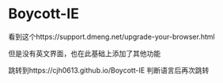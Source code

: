 # Boycott-IE
 看到这个https://support.dmeng.net/upgrade-your-browser.html
 
 但是没有英文界面，也在此基础上添加了其他功能

跳转到https://cjh0613.github.io/Boycott-IE
判断语言后再次跳转
